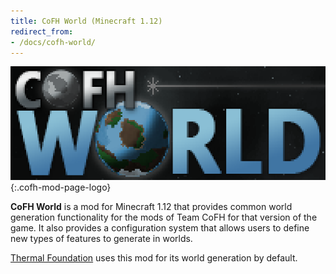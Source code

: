 ```yaml
---
title: CoFH World (Minecraft 1.12)
redirect_from:
- /docs/cofh-world/
---
```


![CoFH World logo](/assets/images/modlogos/cofh-world.png){:.cofh-mod-page-logo}


**CoFH World** is a mod for Minecraft 1.12 that provides common world generation
functionality for the mods of Team CoFH for that version of the game. It also
provides a configuration system that allows users to define new types of
features to generate in worlds.

[Thermal Foundation](/docs/1.12/thermal-foundation/) uses this mod for its world
generation by default.
